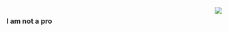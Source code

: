 <img align="right" src="https://github-readme-stats.vercel.app/api?username=baicaitomato&include_all_commits=true&count_private=true&text_color=725C42&show_icons=true&hide_title=true&title_color=FFB7C5&icon_color=FFB7C5" />

### I am not a pro
